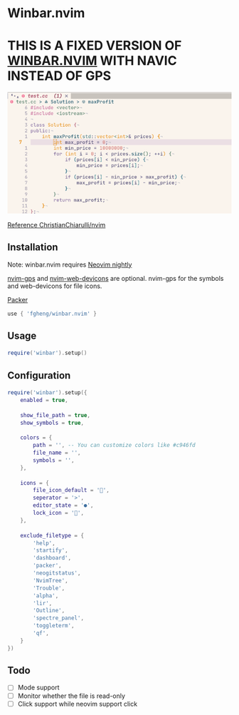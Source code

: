 # Winbar.nvim
# THIS IS A FIXED VERSION OF [WINBAR.NVIM](https://github.com/fgheng/winbar.nvim) WITH NAVIC INSTEAD OF GPS

![winbar2](sources/winbar2.png)

[Reference ChristianChiarulli/nvim](https://github.com/ChristianChiarulli/nvim)

## Installation

Note: winbar.nvim requires [Neovim nightly](https://github.com/neovim/neovim/releases/tag/nightly) 

[nvim-gps](https://github.com/SmiteshP/nvim-gps) and [nvim-web-devicons](https://github.com/kyazdani42/nvim-web-devicons) are optional. nvim-gps for the symbols and web-devicons for file icons.

[Packer](https://github.com/wbthomason/packer.nvim)

```lua
use { 'fgheng/winbar.nvim' }
```

## Usage

```lua
require('winbar').setup()
```

## Configuration

```lua
require('winbar').setup({
    enabled = true,

    show_file_path = true,
    show_symbols = true,

    colors = {
        path = '', -- You can customize colors like #c946fd
        file_name = '',
        symbols = '',
    },

    icons = {
        file_icon_default = '',
        seperator = '>',
        editor_state = '●',
        lock_icon = '',
    },

    exclude_filetype = {
        'help',
        'startify',
        'dashboard',
        'packer',
        'neogitstatus',
        'NvimTree',
        'Trouble',
        'alpha',
        'lir',
        'Outline',
        'spectre_panel',
        'toggleterm',
        'qf',
    }
})
```

## Todo

- [ ] Mode support
- [ ] Monitor whether the file is read-only
- [ ] Click support while neovim support click
